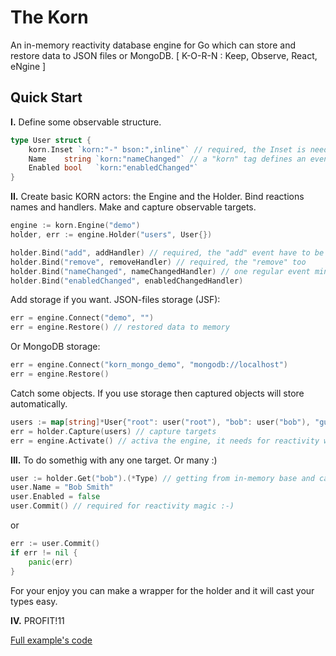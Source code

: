 # The Korn

An in-memory reactivity database engine for Go which can store and restore data to JSON files or MongoDB.
[ K-O-R-N : Keep, Observe, React, eNgine ]

## Quick Start

**I.** Define some observable structure.
   
```go
type User struct {
    korn.Inset `korn:"-" bson:",inline"` // required, the Inset is needed for communication between the Engine and current object
    Name    string `korn:"nameChanged"` // a "korn" tag defines an event name which will be invoked after changing
    Enabled bool   `korn:"enabledChanged"`
}
```

**II.** Create basic KORN actors: the Engine and the Holder. 
Bind reactions names and handlers.
Make and capture observable targets.

```go
engine := korn.Engine("demo")
holder, err := engine.Holder("users", User{})

holder.Bind("add", addHandler) // required, the "add" event have to be defined
holder.Bind("remove", removeHandler) // required, the "remove" too
holder.Bind("nameChanged", nameChangedHandler) // one regular event minimum requried
holder.Bind("enabledChanged", enabledChangedHandler)
```

Add storage if you want.
JSON-files storage (JSF):
```go
err = engine.Connect("demo", "") 
err = engine.Restore() // restored data to memory
```
Or MongoDB storage:
```go
err = engine.Connect("korn_mongo_demo", "mongodb://localhost") 
err = engine.Restore()
```

Catch some objects.
If you use storage then captured objects will store automatically.
```go
users := map[string]*User{"root": user("root"), "bob": user("bob"), "guest": nil}
err = holder.Capture(users) // capture targets
err = engine.Activate() // activa the engine, it needs for reactivity works
```

**III.** To do somethig with any one target. Or many :)

```go
user := holder.Get("bob").(*Type) // getting from in-memory base and cast to origin type pointer
user.Name = "Bob Smith"
user.Enabled = false
user.Commit() // required for reactivity magic :-)
```
or
```go
err := user.Commit() 
if err != nil {
    panic(err)
}
```
For your enjoy you can make a wrapper for the holder and it will cast your types easy. 

**IV.** PROFIT!11

[Full example's code](https://github.com/en-v/korn/blob/main/examples/example.go)
